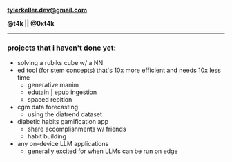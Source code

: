 **tylerkeller.dev@gmail.com**

**@t4k || @0xt4k**

---

### projects that i haven't done yet:
- solving a rubiks cube w/ a NN
- ed tool (for stem concepts) that's 10x more efficient and needs 10x less time
  - generative manim
  - edutain | epub ingestion
  - spaced repition
- cgm data forecasting
  - using the diatrend dataset
- diabetic habits gamification app
  - share accomplishments w/ friends
  - habit building
- any on-device LLM applications
  - generally excited for when LLMs can be run on edge
